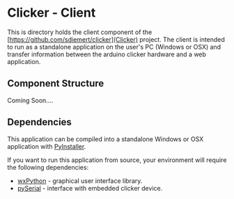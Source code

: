 # Clicker - Client

This is directory holds the client component of the [https://github.com/sdiemert/clicker](Clicker) project. The client is intended to run as a standalone application on the user's PC (Windows or OSX) and transfer information between the arduino clicker hardware and a web application. 

## Component Structure

Coming Soon....

## Dependencies

This application can be compiled into a standalone Windows or OSX application with [PyInstaller](https://github.com/pyinstaller/pyinstaller/wiki).

If you want to run this application from source, your environment will require the following dependencies:

* [wxPython](http://www.wxpython.org/) - graphical user interface library.
* [pySerial](http://pyserial.sourceforge.net/pyserial.html) - interface with embedded clicker device.
